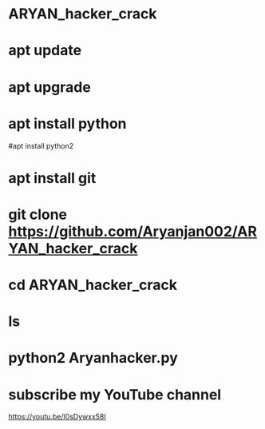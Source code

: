 # ARYAN_hacker_crack

# apt update

# apt upgrade

# apt install python

#apt install python2

# apt install git
# git clone https://github.com/Aryanjan002/ARYAN_hacker_crack
# cd ARYAN_hacker_crack
# ls
# python2 Aryanhacker.py

# subscribe my YouTube channel 
https://youtu.be/l0sDywxx58I
